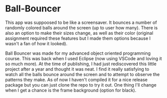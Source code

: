 # Ball-Bouncer
This app was suppoosed to be like a screensaver. It bounces a number of randomly colored balls around the screen (up to user how many). There is also an option to make their sizes change, as well as their color (original assignment required these features but I made them options because I wasn't a fan of how it looked).

Ball Bouncer was made for my advanced object oriented programming course. This was back when I used Eclipse (now using VSCode and loving it so much more). At the time of publishing, I had just rediscovered this little project after a year and thought it was neat. I find it really satisfying to watch all the balls bounce around the screen and to attempt to observe the patterns they make. As of now I haven't compiled it for a nice release package but you can just clone the repo to try it out. One thing I'll change when I get a chance is the frame background (option for black). 

